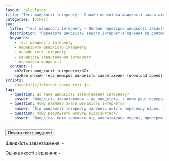 ```yaml
---
layout: calculator
title: "Тест швидкості інтернету — Онлайн перевірка швидкості завантаження"
categories: [other]
seo:
  title: "Тест швидкості інтернету — Онлайн перевірка швидкості завантаження"
  description: "Перевірте швидкість вашого інтернет-з’єднання за допомогою простого онлайн тесту завантаження. Отримайте результат у Мбіт/с та оцінку якості з’єднання."
  keywords:
    - тест швидкості інтернету
    - перевірити швидкість інтернету
    - онлайн тест інтернету
    - швидкість завантаження інтернету
    - перевірка швидкості
  content: |
    <h2>Тест швидкості інтернету</h2>
    <p>Цей онлайн тест вимірює швидкість завантаження (download speed) вашого інтернет-з’єднання. Просто натисніть кнопку, і ми завантажимо тестовий файл, щоб оцінити швидкість.</p>  
scripts:
  - /assets/js/internet-speed-test.js
faq:
  - question: Що таке швидкість завантаження інтернету?
    answer: "Швидкість завантаження — це швидкість, з якою дані передаються з Інтернету на ваш пристрій, вимірюється в Мбіт/с."
  - question: Чому важливо знати швидкість інтернету?
    answer: "Від швидкості інтернету залежить якість перегляду відео, завантаження файлів та робота онлайн-сервісів."
  - question: Чому результати можуть відрізнятися?
    answer: "Швидкість може залежати від навантаження мережі, пристрою, часу доби та інших факторів."
---
```

<button id="start-test">Почати тест швидкості</button>
<p>Швидкість завантаження: <span id="download-speed">-</span></p>
<p>Оцінка якості з’єднання: <strong><span id="speed-category">-</span></strong></p>

